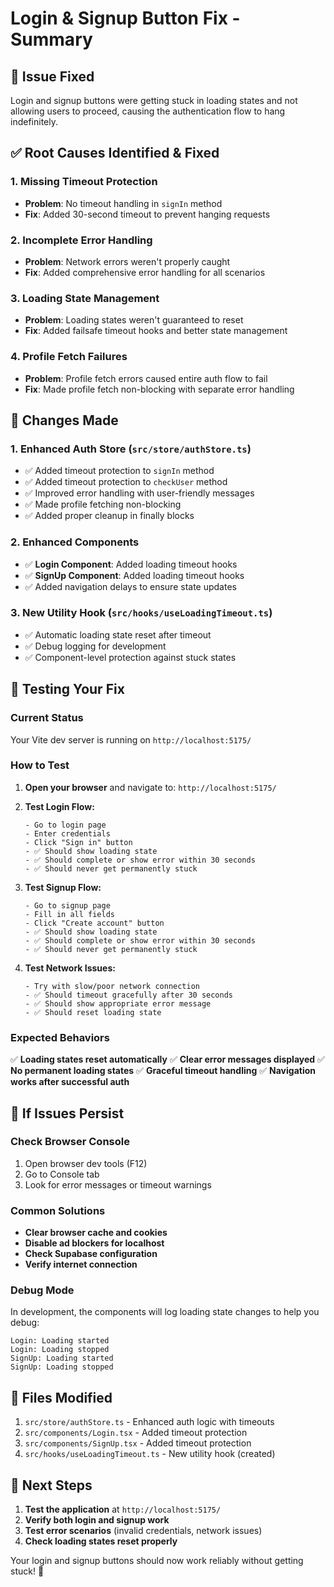# Login & Signup Button Fix - Summary

## 🐛 **Issue Fixed**
Login and signup buttons were getting stuck in loading states and not allowing users to proceed, causing the authentication flow to hang indefinitely.

## ✅ **Root Causes Identified & Fixed**

### 1. **Missing Timeout Protection**
- **Problem**: No timeout handling in `signIn` method
- **Fix**: Added 30-second timeout to prevent hanging requests

### 2. **Incomplete Error Handling**
- **Problem**: Network errors weren't properly caught
- **Fix**: Added comprehensive error handling for all scenarios

### 3. **Loading State Management**
- **Problem**: Loading states weren't guaranteed to reset
- **Fix**: Added failsafe timeout hooks and better state management

### 4. **Profile Fetch Failures**
- **Problem**: Profile fetch errors caused entire auth flow to fail
- **Fix**: Made profile fetch non-blocking with separate error handling

## 🔧 **Changes Made**

### **1. Enhanced Auth Store (`src/store/authStore.ts`)**
- ✅ Added timeout protection to `signIn` method
- ✅ Added timeout protection to `checkUser` method  
- ✅ Improved error handling with user-friendly messages
- ✅ Made profile fetching non-blocking
- ✅ Added proper cleanup in finally blocks

### **2. Enhanced Components**
- ✅ **Login Component**: Added loading timeout hooks
- ✅ **SignUp Component**: Added loading timeout hooks
- ✅ Added navigation delays to ensure state updates

### **3. New Utility Hook (`src/hooks/useLoadingTimeout.ts`)**
- ✅ Automatic loading state reset after timeout
- ✅ Debug logging for development
- ✅ Component-level protection against stuck states

## 🧪 **Testing Your Fix**

### **Current Status**
Your Vite dev server is running on `http://localhost:5175/`

### **How to Test**

1. **Open your browser** and navigate to: `http://localhost:5175/`

2. **Test Login Flow:**
   ```
   - Go to login page
   - Enter credentials
   - Click "Sign in" button
   - ✅ Should show loading state
   - ✅ Should complete or show error within 30 seconds
   - ✅ Should never get permanently stuck
   ```

3. **Test Signup Flow:**
   ```
   - Go to signup page  
   - Fill in all fields
   - Click "Create account" button
   - ✅ Should show loading state
   - ✅ Should complete or show error within 30 seconds
   - ✅ Should never get permanently stuck
   ```

4. **Test Network Issues:**
   ```
   - Try with slow/poor network connection
   - ✅ Should timeout gracefully after 30 seconds
   - ✅ Should show appropriate error message
   - ✅ Should reset loading state
   ```

### **Expected Behaviors**

✅ **Loading states reset automatically**
✅ **Clear error messages displayed**
✅ **No permanent loading states**
✅ **Graceful timeout handling**
✅ **Navigation works after successful auth**

## 🚨 **If Issues Persist**

### **Check Browser Console**
1. Open browser dev tools (F12)
2. Go to Console tab
3. Look for error messages or timeout warnings

### **Common Solutions**
- **Clear browser cache and cookies**
- **Disable ad blockers for localhost**
- **Check Supabase configuration**
- **Verify internet connection**

### **Debug Mode**
In development, the components will log loading state changes to help you debug:
```
Login: Loading started
Login: Loading stopped
SignUp: Loading started  
SignUp: Loading stopped
```

## 📁 **Files Modified**

1. `src/store/authStore.ts` - Enhanced auth logic with timeouts
2. `src/components/Login.tsx` - Added timeout protection
3. `src/components/SignUp.tsx` - Added timeout protection  
4. `src/hooks/useLoadingTimeout.ts` - New utility hook (created)

## 🎯 **Next Steps**

1. **Test the application** at `http://localhost:5175/`
2. **Verify both login and signup work**
3. **Test error scenarios** (invalid credentials, network issues)
4. **Check loading states reset properly**

Your login and signup buttons should now work reliably without getting stuck! 🎉